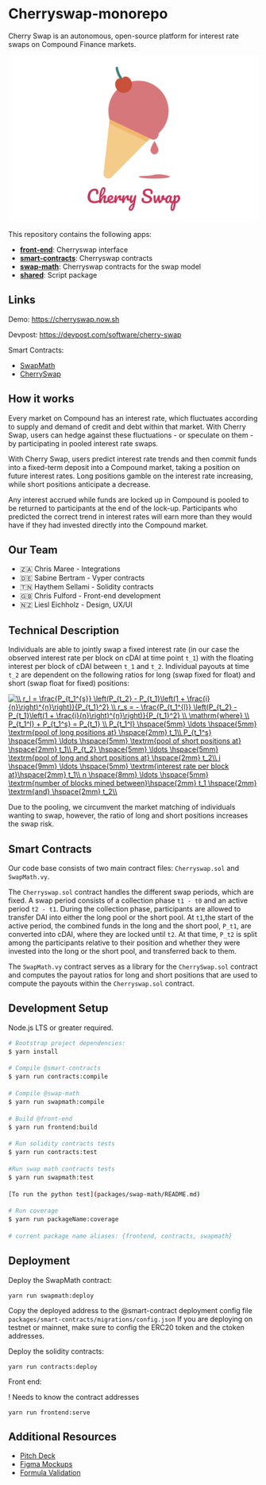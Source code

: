# Cherryswap-monorepo

Cherry Swap is an autonomous, open-source platform for interest rate swaps on Compound Finance markets.

![](./additionalResources/ScreenImage2.png)

This repository contains the following apps:

- **[front-end](packages/front-end)**: Cherryswap interface
- **[smart-contracts](packages/smart-contracts)**: Cherryswap contracts
- **[swap-math](packages/swap-math)**: Cherryswap contracts for the swap model
- **[shared](packages/shared)**: Script package

## Links

Demo: https://cherryswap.now.sh

Devpost: https://devpost.com/software/cherry-swap

Smart Contracts:
* [SwapMath](https://kovan.etherscan.io/address/0x41c08aba8c295760d420d3de9a36003b9165607f)
* [CherrySwap](https://kovan.etherscan.io/address/0xCBDf18886896D236Ece8fA266015016f02c45aAf)

## How it works

Every market on Compound has an interest rate, which fluctuates according to supply and demand of credit and debt within that market. With Cherry Swap, users can hedge against these fluctuations - or speculate on them - by participating in pooled interest rate swaps.

With Cherry Swap, users predict interest rate trends and then commit funds into a fixed-term deposit into a Compound market, taking a position on future interest rates. Long positions gamble on the interest rate increasing, while short positions anticipate a decrease.

Any interest accrued while funds are locked up in Compound is pooled to be returned to participants at the end of the lock-up. Participants who predicted the correct trend in interest rates will earn more than they would have if they had invested directly into the Compound market.

## Our Team
* 🇿🇦 Chris Maree - Integrations
* 🇩🇪 Sabine Bertram - Vyper contracts
* 🇹🇳 Haythem Sellami - Solidity contracts
* 🇬🇧 Chris Fulford - Front-end development
* 🇳🇿 Liesl Eichholz - Design, UX/UI

## Technical Description

Individuals are able to jointly swap a fixed interest rate (in our case the observed interest rate per block on cDAI at time point `t_1`) with the floating interest per block of cDAI between `t_1` and `t_2`. Individual payouts at time `t_2` are dependent on the following ratios for long (swap fixed for float) and short (swap float for fixed) positions:

<a href="https://www.codecogs.com/eqnedit.php?latex=\\&space;r_l&space;=&space;\frac{P_{t_1^{s}}&space;\left(P_{t_2}&space;-&space;P_{t_1}\left(1&space;&plus;&space;\frac{i}{n}\right)^{n}\right)}{P_{t_1}^2}&space;\\&space;r_s&space;=&space;-&space;\frac{P_{t_1^{l}}&space;\left(P_{t_2}&space;-&space;P_{t_1}\left(1&space;&plus;&space;\frac{i}{n}\right)^{n}\right)}{P_{t_1}^2}&space;\\&space;\mathrm{where}&space;\\&space;P_{t_1^l}&space;&plus;&space;P_{t_1^s}&space;=&space;P_{t_1}&space;\\&space;P_{t_1^l}&space;\hspace{5mm}&space;\ldots&space;\hspace{5mm}&space;\textrm{pool&space;of&space;long&space;positions&space;at}&space;\hspace{2mm}&space;t_1\\&space;P_{t_1^s}&space;\hspace{5mm}&space;\ldots&space;\hspace{5mm}&space;\textrm{pool&space;of&space;short&space;positions&space;at}&space;\hspace{2mm}&space;t_1\\&space;P_{t_2}&space;\hspace{5mm}&space;\ldots&space;\hspace{5mm}&space;\textrm{pool&space;of&space;long&space;and&space;short&space;positions&space;at}&space;\hspace{2mm}&space;t_2\\&space;i&space;\hspace{9mm}&space;\ldots&space;\hspace{5mm}&space;\textrm{interest&space;rate&space;per&space;block&space;at}\hspace{2mm}&space;t_1\\&space;n&space;\hspace{8mm}&space;\ldots&space;\hspace{5mm}&space;\textrm{number&space;of&space;blocks&space;mined&space;between}\hspace{2mm}&space;t_1&space;\hspace{2mm}&space;\textrm{and}&space;\hspace{2mm}&space;t_2\\" target="_blank"><img src="https://latex.codecogs.com/gif.latex?\\&space;r_l&space;=&space;\frac{P_{t_1^{s}}&space;\left(P_{t_2}&space;-&space;P_{t_1}\left(1&space;&plus;&space;\frac{i}{n}\right)^{n}\right)}{P_{t_1}^2}&space;\\&space;r_s&space;=&space;-&space;\frac{P_{t_1^{l}}&space;\left(P_{t_2}&space;-&space;P_{t_1}\left(1&space;&plus;&space;\frac{i}{n}\right)^{n}\right)}{P_{t_1}^2}&space;\\&space;\mathrm{where}&space;\\&space;P_{t_1^l}&space;&plus;&space;P_{t_1^s}&space;=&space;P_{t_1}&space;\\&space;P_{t_1^l}&space;\hspace{5mm}&space;\ldots&space;\hspace{5mm}&space;\textrm{pool&space;of&space;long&space;positions&space;at}&space;\hspace{2mm}&space;t_1\\&space;P_{t_1^s}&space;\hspace{5mm}&space;\ldots&space;\hspace{5mm}&space;\textrm{pool&space;of&space;short&space;positions&space;at}&space;\hspace{2mm}&space;t_1\\&space;P_{t_2}&space;\hspace{5mm}&space;\ldots&space;\hspace{5mm}&space;\textrm{pool&space;of&space;long&space;and&space;short&space;positions&space;at}&space;\hspace{2mm}&space;t_2\\&space;i&space;\hspace{9mm}&space;\ldots&space;\hspace{5mm}&space;\textrm{interest&space;rate&space;per&space;block&space;at}\hspace{2mm}&space;t_1\\&space;n&space;\hspace{8mm}&space;\ldots&space;\hspace{5mm}&space;\textrm{number&space;of&space;blocks&space;mined&space;between}\hspace{2mm}&space;t_1&space;\hspace{2mm}&space;\textrm{and}&space;\hspace{2mm}&space;t_2\\" title="\\ r_l = \frac{P_{t_1^{s}} \left(P_{t_2} - P_{t_1}\left(1 + \frac{i}{n}\right)^{n}\right)}{P_{t_1}^2} \\ r_s = - \frac{P_{t_1^{l}} \left(P_{t_2} - P_{t_1}\left(1 + \frac{i}{n}\right)^{n}\right)}{P_{t_1}^2} \\ \mathrm{where} \\ P_{t_1^l} + P_{t_1^s} = P_{t_1} \\ P_{t_1^l} \hspace{5mm} \ldots \hspace{5mm} \textrm{pool of long positions at} \hspace{2mm} t_1\\ P_{t_1^s} \hspace{5mm} \ldots \hspace{5mm} \textrm{pool of short positions at} \hspace{2mm} t_1\\ P_{t_2} \hspace{5mm} \ldots \hspace{5mm} \textrm{pool of long and short positions at} \hspace{2mm} t_2\\ i \hspace{9mm} \ldots \hspace{5mm} \textrm{interest rate per block at}\hspace{2mm} t_1\\ n \hspace{8mm} \ldots \hspace{5mm} \textrm{number of blocks mined between}\hspace{2mm} t_1 \hspace{2mm} \textrm{and} \hspace{2mm} t_2\\" /></a>

Due to the pooling, we circumvent the market matching of individuals wanting to swap, however, the ratio of long and short positions increases the swap risk.

## Smart Contracts
Our code base consists of two main contract files: `Cherryswap.sol` and `SwapMath.vy`.

The `Cherryswap.sol` contract handles the different swap periods, which are fixed. A swap period consists of a collection phase `t1 - t0` and an active period `t2 - t1`. During the collection phase, participants are allowed to transfer DAI into either the long pool or the short pool. At `t1`,the start of the active period, the combined funds in the long and the short pool, `P_t1`, are converted into cDAI, where they are locked until `t2`. At that time, `P_t2` is split among the participants relative to their position and whether they were invested into the long or the short pool, and transferred back to them.

The `SwapMath.vy` contract serves as a library for the `CherrySwap.sol` contract and computes the payout ratios for long and short positions that are used to compute the payouts within the `Cherryswap.sol` contract.

## Development Setup

Node.js LTS or greater required.

```bash
# Bootstrap project dependencies:
$ yarn install

# Compile @smart-contracts 
$ yarn run contracts:compile

# Compile @swap-math
$ yarn run swapmath:compile

# Build @front-end
$ yarn run frontend:build

# Run solidity contracts tests
$ yarn run contracts:test

#Run swap math contracts tests
$ yarn run swapmath:test

[To run the python test](packages/swap-math/README.md)

# Run coverage
$ yarn run packageName:coverage

# current package name aliases: {frontend, contracts, swapmath}
```

## Deployment

Deploy the SwapMath contract:
```
yarn run swapmath:deploy
```

Copy the deployed address to the @smart-contract deployment config file `packages/smart-contracts/migrations/config.json`
If you are deploying on testnet or mainnet, make sure to config the ERC20 token and the ctoken addresses.


Deploy the solidity contracts:
```
yarn run contracts:deploy
```

Front end: 

! Needs to know the contract addresses
```
yarn run frontend:serve
```

## Additional Resources

* [Pitch Deck](./additionalResources/CherrySwapPitchDeck-ETHBerlinZwei.pdf)
* [Figma Mockups](https://www.figma.com/file/F5Ykz9BfmWO7YAwqLHUqJ2/Cherry-Swap-ETHBerlinZwei?node-id=0:1)
* [Formula Validation](https://docs.google.com/spreadsheets/d/1m6Dt99teQvEwX9UYqx_ONWNUgVn40_nJV4qQc6qyoWE/edit?usp=sharing)
